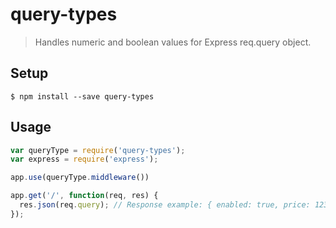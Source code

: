 # query-types

> Handles numeric and boolean values for Express req.query object.

## Setup

```
$ npm install --save query-types
```

## Usage

```js
var queryType = require('query-types');
var express = require('express');

app.use(queryType.middleware())

app.get('/', function(req, res) {
  res.json(req.query); // Response example: { enabled: true, price: 123.13, name: 'John Smith', origin: [31.412, 41.213] }  
});
```
